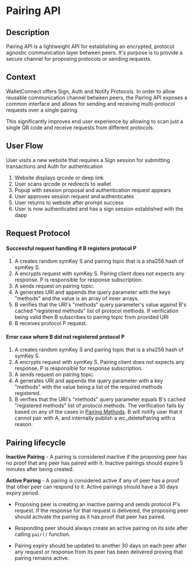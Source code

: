 # Pairing API

## Description

Pairing API is a lightweight API for establishing an encrypted, protocol agnostic communication layer between peers. It's purpose is to provide a secure channel for proposing protocols or sending requests.


## Context

WalletConnect offers Sign, Auth and Notify Protocols. In order to allow reusable communication channel between peers, the Pairing API exposes a common interface and allows for sending and receiving multi-protocol requests over a single pairing.

This significantly improves end user experience by allowing to scan just a single QR code and receive requests from different protocols.

## User Flow

User visits a new website that requires a Sign session for submitting transactions and Auth for authentication

1. Website displays qrcode or deep link
2. User scans qrcode or redirects to wallet
3. Popup with session proposal and authentication request appears
4. User approves session request and authenticates
5. User returns to website after prompt success
6. User is now authenticated and has a sign session established with the dapp

## Request Protocol

#### Successful request handling if B registers protocol P

1. A creates random symKey S and pairing topic that is a sha256 hash of symKey S.
2. A encrypts request with symKey S. Pairing client does not expects any response. P is responsible for response subscription.
3. A sends request on pairing topic.
4. A generates URI and appends the query parameter with the keys "methods" and the value is an array of inner arrays.
5. B verifies that the URI's "methods" query parameter's value against B's cached "registered methods" list of protocol methods. If verification being valid then B subscribes to pairing topic from provided URI
6. B receives protocol P request.


#### Error case where B did not registered protocol P

1. A creates random symKey S and pairing topic that is a sha256 hash of symKey S.
2. A encrypts request with symKey S. Pairing client does not expects any response. P is responsible for response subscription.
3. A sends request on pairing topic.
4. A generates URI and appends the query parameter with a key "methods" with the value being a list of the required methods registered.
5. B verifies that the URI's "methods" query parameter equals B's cached "registered methods" list of protocol methods. The verification fails by based on any of the cases in [Pairing Methods](/docs/specs/clients/core/pairing/pairing-methods.md). B will notify user that it cannot pair with A, and internally publish a wc_deletePairing with a reason.

## Pairing lifecycle

**Inactive Pairing** - A pairing is considered inactive if the proposing peer has no proof that any peer has paired with it. Inactive pairings should expire 5 minutes after being created.

**Active Pairing** - A pairing is considered active if any of peer has a proof that other peer can respond to it. Active pairings should have a 30 days expiry period.

- Proposing peer is creating an inactive pairing and sends protocol P's request. If the response for that request is delivered, the proposing peer should activate the pairing as it has proof that peer has paired.

- Responding peer should always create an active pairing on its side after calling `pair()` function.

- Pairing expiry should be updated to another 30 days on each peer after any request or response from its peer has been delivered proving that pairing remains active.



